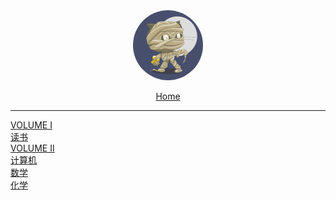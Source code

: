 <div style="text-align: center">
<a href="#"><img style="width:7rem;border-radius:50%;" src="favicon.gif"></img></a>
<p>
<a href="#" class="js-name name alive">
    <i class='iconfont icon-home'></i> Home</a>
</div>

<hr>

<!-- VOLUME I -->

<div class='book-list'>
    <i class='nav-icon iconfont icon-books-1'></i>
    <a href="#/Volume_I/welcome" class="alive"> VOLUME I </a>
    <!---->
    <div class='book-list-sub1'>
        <a href="#/Volume_I/Reading/welcome" class="alive">
        <i class='iconfont icon-dir'></i>
        读书</a>
    </div>                                                            
    <!--
    <div class='book-list-sub1'>
        <a href="#/Volume_I/english/welcome" class="alive">
        <i class='iconfont icon-dir'></i>
        英语</a>
    </div>                                                            
	-->

</div>                                                            


<!-- VOLUME II -->

<div class='book-list'>
    <i class='nav-icon iconfont icon-books-1'></i>
    <a href="#/Volume_II/welcome" class="alive"> VOLUME II </a>
    <div class='book-list-sub1'>
        <a href="#/Volume_II/IT/welcome" class="alive">
        <i class='iconfont icon-dir'></i>
        计算机</a>
    </div>                                                            
    <div class='book-list-sub1'>
        <a href="#/Volume_II/math/welcome" class="alive">
        <i class='iconfont icon-dir'></i>
        数学</a>
    </div>                                                            
    <div class='book-list-sub1'>
        <a href="#/Volume_II/chemistry/welcome" class="alive">
        <i class='iconfont icon-dir'></i>
        化学</a>
    </div>                                                            
</div>                                                            



